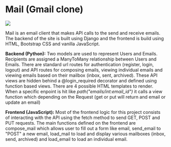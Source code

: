 # Mail (Gmail clone)


[![](mail/static/mail/mail.gif)](https://www.youtube.com/watch?v=Sj5qgODQ0ro&t=12s&ab_channel=TomasNewton)

Mail is an email client that makes API calls to the send and receive emails.  The backend of the site is built using Django and the frontend is build using HTML, Bootstrap CSS and vanilla JavaScript. 

**Backend (Python):** Two models are used to represent Users and Emails. Recipients are assigned a ManyToMany relationship between Users and Emails. There are standard url routes for authentication (register, login, logout) and API routes for composing emails, viewing individual emails and viewing emails based on their mailbox (inbox, sent, archived). These API views are hidden behind a @login_required decorator and defined using function based views. There are 4 possible HTML templates to render. When a specific enpoint is hit like *path("emails/int:email_id")* it calls a view function which depending on the Request (get or put will return and email or update an email)

**Frontend (JavaScript):** Most of the frontend logic for this project consists of interacting with the API using the fetch method to send GET, POST and PUT requests. The main functions defined on the frontend are compose_mail which allows user to fill out a form like email, send_email to "POST" a new email, load_mail to load and display various mailboxes (inbox, send, archived) and load_email to load an individual email. 
